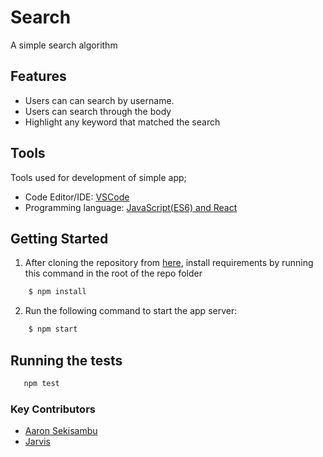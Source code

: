 # Search

A simple search algorithm


## Features

- Users can can search by username.
- Users can search through the body 
- Highlight any keyword that matched the search

## Tools

Tools used for development of simple app;

- Code Editor/IDE: [VSCode](https://code.visualstudio.com)
- Programming language: [JavaScript(ES6) and React](https://developer.mozilla.org/en-US/docs/Web/JavaScript/)

## Getting Started

1. After cloning the repository from [here](hhttps://github.com/aaronsekisambu/github-placeHolders), install requirements by running this command in the root of the repo folder

```sh
    $ npm install
```

2. Run the following command to start the app server:

```sh
    $ npm start
```

## Running the tests

```sh
   npm test
```

### Key Contributors

- [Aaron Sekisambu](https://github.com/aaronsekisambu)
- [Jarvis](https://jarvis.exchange)

